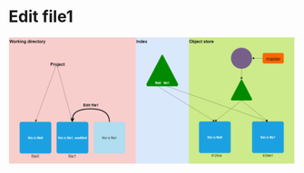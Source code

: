 # Edit file1

<div grid="~ col-1" class="justify-items-center">

<img src="/index2.png" class="h-90 mt-10">

</div>